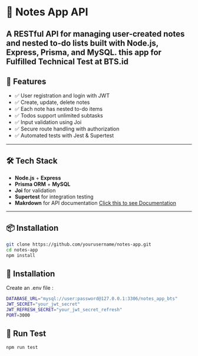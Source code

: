 # 📝 Notes App API

A RESTful API for managing user-created notes and nested to-do lists built with **Node.js**, **Express**, **Prisma**, and **MySQL**.
this app for Fulfilled Technical Test at BTS.id
---

## 🚀 Features

- ✅ User registration and login with JWT
- ✅ Create, update, delete notes
- ✅ Each note has nested to-do items
- ✅ Todos support unlimited subtasks
- ✅ Input validation using Joi
- ✅ Secure route handling with authorization
- ✅ Automated tests with Jest & Supertest

---

## 🛠️ Tech Stack

- **Node.js** + **Express**
- **Prisma ORM** + **MySQL**
- **Joi** for validation
- **Supertest** for integration testing
- **Makrdown**  for API documentation [Click this to see Documentation](https://github.com/FachrulRH/Notes-App-BTS.id/tree/master/documentation)

---

## 📦 Installation

```bash
git clone https://github.com/yourusername/notes-app.git
cd notes-app
npm install
```

## 🔧 Installation

Create an .env file :
```bash
DATABASE_URL="mysql://user:password@127.0.0.1:3306/notes_app_bts"
JWT_SECRET="your_jwt_secret"
JWT_REFRESH_SECRET="your_jwt_secret_refresh"
PORT=3000
```

## 🧪 Run Test

```bash
npm run test
```

